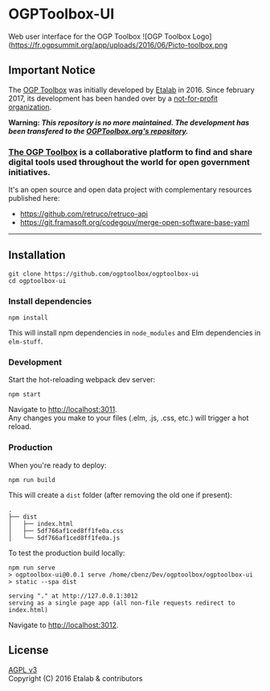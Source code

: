# OGPToolbox-UI

Web user interface for the OGP Toolbox
![OGP Toolbox Logo](https://fr.ogpsummit.org/app/uploads/2016/06/Picto-toolbox.png

## Important Notice

The [OGP Toolbox](https://ogptoolbox.org/) was initially developed by [Etalab](http://www.etalab.gouv.fr/) in 2016. Since february 2017, its development has been handed over by a [not-for-profit organization](https://forum.ogptoolbox.org/).

**Warning: _This repository is no more maintained. The development has been transfered to the [OGPToolbox.org's repository](https://framagit.org/ogptoolbox/ogptoolbox-ui)._**

### **[The OGP Toolbox](https://ogptoolbox.org/) is a collaborative platform to find and share digital tools used throughout the world for open government initiatives.**

It's an open source and open data project with complementary resources published here:

* https://github.com/retruco/retruco-api
* https://git.framasoft.org/codegouv/merge-open-software-base-yaml

---

## Installation

    git clone https://github.com/ogptoolbox/ogptoolbox-ui
    cd ogptoolbox-ui

### Install dependencies

    npm install

This will install npm dependencies in `node_modules` and Elm dependencies in `elm-stuff`.

### Development

Start the hot-reloading webpack dev server:

    npm start

Navigate to <http://localhost:3011>.  
Any changes you make to your files (.elm, .js, .css, etc.) will trigger
a hot reload.

### Production

When you're ready to deploy:

    npm run build

This will create a `dist` folder (after removing the old one if present):

    .
    ├── dist
    │   ├── index.html
    │   ├── 5df766af1ced8ff1fe0a.css
    │   └── 5df766af1ced8ff1fe0a.js

To test the production build locally:

    npm run serve
    > ogptoolbox-ui@0.0.1 serve /home/cbenz/Dev/ogptoolbox/ogptoolbox-ui
    > static --spa dist

    serving "." at http://127.0.0.1:3012
    serving as a single page app (all non-file requests redirect to index.html)

Navigate to <http://localhost:3012>.

## License

[AGPL v3](https://framagit.org/ogptoolbox/ogptoolbox-ui/blob/master/LICENSE.md)  
Copyright (C) 2016 Etalab & contributors
